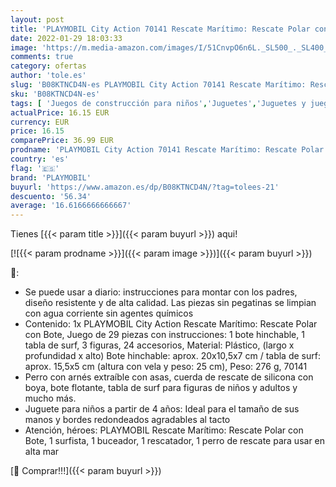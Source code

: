 ```yaml
---
layout: post
title: 'PLAYMOBIL City Action 70141 Rescate Marítimo: Rescate Polar con Bote  Juguetes para niños a Partir de 4 años'
date: 2022-01-29 18:03:33
image: 'https://m.media-amazon.com/images/I/51CnvpO6n6L._SL500_._SL400_.jpg'
comments: true
category: ofertas
author: 'tole.es'
slug: 'B08KTNCD4N-es PLAYMOBIL City Action 70141 Rescate Marítimo: Rescate...'
sku: 'B08KTNCD4N-es'
tags: [ 'Juegos de construcción para niños','Juguetes','Juguetes y juegos','playmobil', ]
actualPrice: 16.15 EUR
currency: EUR
price: 16.15
comparePrice: 36.99 EUR
prodname: 'PLAYMOBIL City Action 70141 Rescate Marítimo: Rescate Polar con Bote  Juguetes para niños a Partir de 4 años'
country: 'es'
flag: '🇪🇸'
brand: 'PLAYMOBIL'
buyurl: 'https://www.amazon.es/dp/B08KTNCD4N/?tag=tolees-21'
descuento: '56.34'
average: '16.6166666666667'
---
```


Tienes [{{< param title >}}]({{< param buyurl >}}) aqui!

[![{{< param prodname >}}]({{< param image >}})]({{< param buyurl >}})

🔎:

- Se puede usar a diario: instrucciones para montar con los padres, diseño resistente y de alta calidad. Las piezas sin pegatinas se limpian con agua corriente sin agentes químicos
- Contenido: 1x PLAYMOBIL City Action Rescate Marítimo: Rescate Polar con Bote, Juego de 29 piezas con instrucciones: 1 bote hinchable, 1 tabla de surf, 3 figuras, 24 accesorios, Material: Plástico, (largo x profundidad x alto) Bote hinchable: aprox. 20x10,5x7 cm / tabla de surf: aprox. 15,5x5 cm (altura con vela y peso: 25 cm), Peso: 276 g, 70141
- Perro con arnés extraíble con asas, cuerda de rescate de silicona con boya, bote flotante, tabla de surf para figuras de niños y adultos y mucho más.
- Juguete para niños a partir de 4 años: Ideal para el tamaño de sus manos y bordes redondeados agradables al tacto
- Atención, héroes: PLAYMOBIL Rescate Marítimo: Rescate Polar con Bote, 1 surfista, 1 buceador, 1 rescatador, 1 perro de rescate para usar en alta mar

[🛒 Comprar!!!]({{< param buyurl >}})
